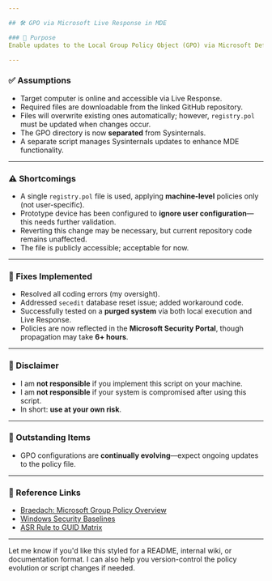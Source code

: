 ```yaml
---

## 🛠️ GPO via Microsoft Live Response in MDE

### 🎯 Purpose
Enable updates to the Local Group Policy Object (GPO) via Microsoft Defender for Endpoint (MDE) Live Response. This process is manual per device but does **not** require physical access.

---
```


### ✅ Assumptions
- Target computer is online and accessible via Live Response.
- Required files are downloadable from the linked GitHub repository.
- Files will overwrite existing ones automatically; however, `registry.pol` must be updated when changes occur.
- The GPO directory is now **separated** from Sysinternals.
- A separate script manages Sysinternals updates to enhance MDE functionality.

---

### ⚠️ Shortcomings
- A single `registry.pol` file is used, applying **machine-level** policies only (not user-specific).
- Prototype device has been configured to **ignore user configuration**—this needs further validation.
- Reverting this change may be necessary, but current repository code remains unaffected.
- The file is publicly accessible; acceptable for now.

---

### 🧹 Fixes Implemented
- Resolved all coding errors (my oversight).
- Addressed `secedit` database reset issue; added workaround code.
- Successfully tested on a **purged system** via both local execution and Live Response.
- Policies are now reflected in the **Microsoft Security Portal**, though propagation may take **6+ hours**.

---

### 📌 Disclaimer
- I am **not responsible** if you implement this script on your machine.
- I am **not responsible** if your system is compromised after using this script.
- In short: **use at your own risk**.

---

### 🔄 Outstanding Items
- GPO configurations are **continually evolving**—expect ongoing updates to the policy file.

---

### 🔗 Reference Links
- [Braedach: Microsoft Group Policy Overview](https://www.braedach.com/microsoft-group-policy/)
- [Windows Security Baselines](https://learn.microsoft.com/en-us/windows/security/operating-system-security/device-management/windows-security-configuration-framework/windows-security-baselines)
- [ASR Rule to GUID Matrix](https://learn.microsoft.com/en-us/defender-endpoint/attack-surface-reduction-rules-reference#asr-rule-to-guid-matrix)

---

Let me know if you'd like this styled for a README, internal wiki, or documentation format. I can also help you version-control the policy evolution or script changes if needed.